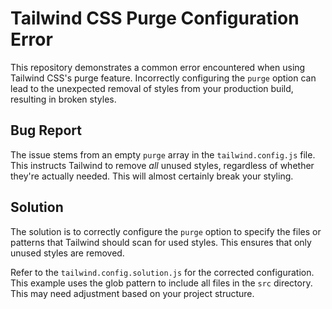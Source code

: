 # Tailwind CSS Purge Configuration Error

This repository demonstrates a common error encountered when using Tailwind CSS's purge feature.  Incorrectly configuring the `purge` option can lead to the unexpected removal of styles from your production build, resulting in broken styles.

## Bug Report
The issue stems from an empty `purge` array in the `tailwind.config.js` file. This instructs Tailwind to remove *all* unused styles, regardless of whether they're actually needed.  This will almost certainly break your styling.

## Solution
The solution is to correctly configure the `purge` option to specify the files or patterns that Tailwind should scan for used styles.  This ensures that only unused styles are removed.

Refer to the `tailwind.config.solution.js` for the corrected configuration.  This example uses the glob pattern to include all files in the `src` directory. This may need adjustment based on your project structure.